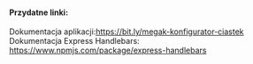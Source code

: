 

#### Przydatne linki:
Dokumentacja aplikacji:https://bit.ly/megak-konfigurator-ciastek  
Dokumentacja Express Handlebars: https://www.npmjs.com/package/express-handlebars  
